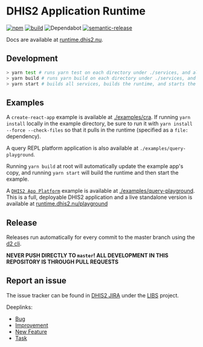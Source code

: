 # DHIS2 Application Runtime

[![npm](https://img.shields.io/npm/v/@dhis2/app-runtime.svg)](https://www.npmjs.com/package/@dhis2/app-runtime)
[![build](https://img.shields.io/travis/dhis2/app-runtime.svg?branch=master)](https://travis-ci.com/dhis2/app-runtime)
![Dependabot](https://badgen.net/dependabot/dhis2/app-runtime/?icon=dependabot)
[![semantic-release](https://img.shields.io/badge/%20%20%F0%9F%93%A6%F0%9F%9A%80-semantic--release-e10079.svg)](https://github.com/semantic-release/semantic-release)

Docs are available at [runtime.dhis2.nu](https://runtime.dhis2.nu).

## Development

```sh
> yarn test # runs yarn test on each directory under ./services, and also in ./runtime
> yarn build # runs yarn build on each directory under ./services, and then in ./runtime
> yarn start # builds all services, builds the runtime, and starts the query playground server
```

## Examples

A `create-react-app` example is available at [./examples/cra](./examples/cra). If running `yarn install` locally in the example directory, be sure to run it with `yarn install --force --check-files` so that it pulls in the runtime (specified as a `file:` dependency).

A query REPL platform application is also available at `./examples/query-playground`.

Running `yarn build` at root will automatically update the example app's copy, and running `yarn start` will build the runtime and then start the example.

A [`DHIS2 App Platform`](https://platform.dhis2.nu) example is available at [./examples/query-playground](./examples/query-playground). This is a full, deployable DHIS2 application and a live standalone version is available at [runtime.dhis2.nu/playground](https://runtime.dhis2.nu/playground)

## Release

Releases run automatically for every commit to the master branch using the [d2 cli](https://github.com/dhis2/cli).

**NEVER PUSH DIRECTLY TO `master`! ALL DEVELOPMENT IN THIS REPOSITORY IS THROUGH PULL REQUESTS**

## Report an issue

The issue tracker can be found in [DHIS2 JIRA](https://jira.dhis2.org)
under the [LIBS](https://jira.dhis2.org/projects/LIBS) project.

Deeplinks:

-   [Bug](https://jira.dhis2.org/secure/CreateIssueDetails!init.jspa?pid=10700&issuetype=10006&components=11024)
-   [Improvement](https://jira.dhis2.org/secure/CreateIssueDetails!init.jspa?pid=10700&issuetype=10002&components=11024)
-   [New Feature](https://jira.dhis2.org/secure/CreateIssueDetails!init.jspa?pid=10700&issuetype=10005&components=11024)
-   [Task](https://jira.dhis2.org/secure/CreateIssueDetails!init.jspa?pid=10700&issuetype=10003&components=11024)
